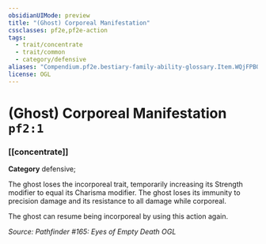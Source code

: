 ```yaml
---
obsidianUIMode: preview
title: "(Ghost) Corporeal Manifestation"
cssclasses: pf2e,pf2e-action
tags:
  - trait/concentrate
  - trait/common
  - category/defensive
aliases: "Compendium.pf2e.bestiary-family-ability-glossary.Item.WQjFPBQPDu6vyJny"
license: OGL
---
```

# (Ghost) Corporeal Manifestation `pf2:1`

### [[concentrate]]

**Category** defensive; 




The ghost loses the incorporeal trait, temporarily increasing its Strength modifier to equal its Charisma modifier. The ghost loses its immunity to precision damage and its resistance to all damage while corporeal.

The ghost can resume being incorporeal by using this action again.

*Source: Pathfinder #165: Eyes of Empty Death*
*OGL*